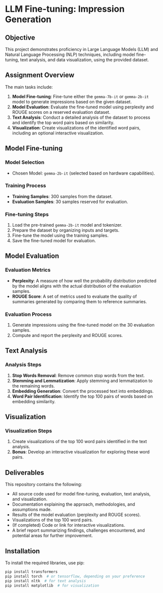 # LLM Fine-tuning: Impression Generation

## Objective

This project demonstrates proficiency in Large Language Models (LLM) and Natural Language Processing (NLP) techniques, including model fine-tuning, text analysis, and data visualization, using the provided dataset.

## Assignment Overview

The main tasks include:

1. **Model Fine-tuning**: Fine-tune either the `gemma-7b-it` or `gemma-2b-it` model to generate impressions based on the given dataset.
2. **Model Evaluation**: Evaluate the fine-tuned model using perplexity and ROUGE scores on a reserved evaluation dataset.
3. **Text Analysis**: Conduct a detailed analysis of the dataset to process and identify the top word pairs based on similarity.
4. **Visualization**: Create visualizations of the identified word pairs, including an optional interactive visualization.

## Model Fine-tuning

### Model Selection
- Chosen Model: `gemma-2b-it` (selected based on hardware capabilities).

### Training Process
- **Training Samples**: 300 samples from the dataset.
- **Evaluation Samples**: 30 samples reserved for evaluation.

### Fine-tuning Steps
1. Load the pre-trained `gemma-2b-it` model and tokenizer.
2. Prepare the dataset by organizing inputs and targets.
3. Fine-tune the model using the training samples.
4. Save the fine-tuned model for evaluation.

## Model Evaluation

### Evaluation Metrics
- **Perplexity**: A measure of how well the probability distribution predicted by the model aligns with the actual distribution of the evaluation samples.
- **ROUGE Score**: A set of metrics used to evaluate the quality of summaries generated by comparing them to reference summaries.

### Evaluation Process
1. Generate impressions using the fine-tuned model on the 30 evaluation samples.
2. Compute and report the perplexity and ROUGE scores.

## Text Analysis

### Analysis Steps
1. **Stop Words Removal**: Remove common stop words from the text.
2. **Stemming and Lemmatization**: Apply stemming and lemmatization to the remaining words.
3. **Embedding Generation**: Convert the processed text into embeddings.
4. **Word Pair Identification**: Identify the top 100 pairs of words based on embedding similarity.

## Visualization

### Visualization Steps
1. Create visualizations of the top 100 word pairs identified in the text analysis.
2. **Bonus**: Develop an interactive visualization for exploring these word pairs.

## Deliverables

This repository contains the following:

- All source code used for model fine-tuning, evaluation, text analysis, and visualization.
- Documentation explaining the approach, methodologies, and assumptions made.
- Results of the model evaluation (perplexity and ROUGE scores).
- Visualizations of the top 100 word pairs.
- (If completed) Code or link for interactive visualizations.
- A brief report summarizing findings, challenges encountered, and potential areas for further improvement.

## Installation

To install the required libraries, use pip:

```bash
pip install transformers
pip install torch  # or tensorflow, depending on your preference
pip install nltk  # for text analysis
pip install matplotlib  # for visualization
